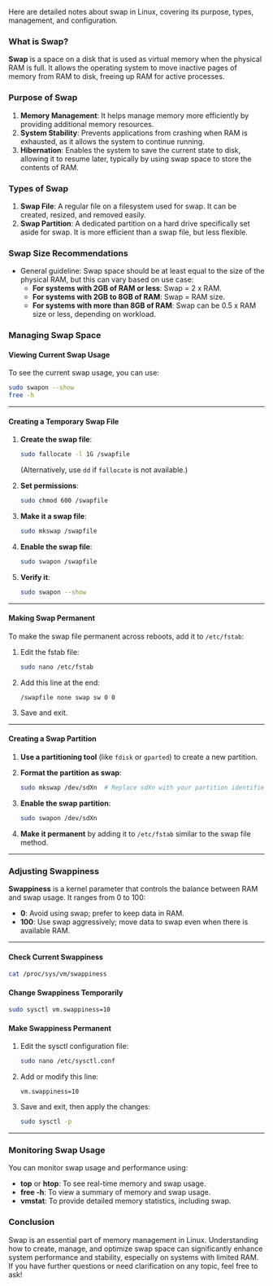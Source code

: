 Here are detailed notes about swap in Linux, covering its purpose, types, management, and configuration.

### What is Swap?

**Swap** is a space on a disk that is used as virtual memory when the physical RAM is full. It allows the operating system to move inactive pages of memory from RAM to disk, freeing up RAM for active processes. 

### Purpose of Swap

1. **Memory Management**: It helps manage memory more efficiently by providing additional memory resources.
2. **System Stability**: Prevents applications from crashing when RAM is exhausted, as it allows the system to continue running.
3. **Hibernation**: Enables the system to save the current state to disk, allowing it to resume later, typically by using swap space to store the contents of RAM.

### Types of Swap

1. **Swap File**: A regular file on a filesystem used for swap. It can be created, resized, and removed easily.
2. **Swap Partition**: A dedicated partition on a hard drive specifically set aside for swap. It is more efficient than a swap file, but less flexible.

### Swap Size Recommendations

- General guideline: Swap space should be at least equal to the size of the physical RAM, but this can vary based on use case:
  - **For systems with 2GB of RAM or less**: Swap = 2 x RAM.
  - **For systems with 2GB to 8GB of RAM**: Swap = RAM size.
  - **For systems with more than 8GB of RAM**: Swap can be 0.5 x RAM size or less, depending on workload.

### Managing Swap Space

#### Viewing Current Swap Usage

To see the current swap usage, you can use:

```bash
sudo swapon --show
free -h
```

---

#### Creating a Temporary Swap File

1. **Create the swap file**:
   ```bash
   sudo fallocate -l 1G /swapfile
   ```
   (Alternatively, use `dd` if `fallocate` is not available.)

2. **Set permissions**:
   ```bash
   sudo chmod 600 /swapfile
   ```

3. **Make it a swap file**:
   ```bash
   sudo mkswap /swapfile
   ```

4. **Enable the swap file**:
   ```bash
   sudo swapon /swapfile
   ```

5. **Verify it**:
   ```bash
   sudo swapon --show
   ```

---

#### Making Swap Permanent

To make the swap file permanent across reboots, add it to `/etc/fstab`:

1. Edit the fstab file:
   ```bash
   sudo nano /etc/fstab
   ```

2. Add this line at the end:
   ```
   /swapfile none swap sw 0 0
   ```

3. Save and exit.

---

#### Creating a Swap Partition

1. **Use a partitioning tool** (like `fdisk` or `gparted`) to create a new partition.
2. **Format the partition as swap**:
   ```bash
   sudo mkswap /dev/sdXn  # Replace sdXn with your partition identifier
   ```
3. **Enable the swap partition**:
   ```bash
   sudo swapon /dev/sdXn
   ```

4. **Make it permanent** by adding it to `/etc/fstab` similar to the swap file method.

---

### Adjusting Swappiness

**Swappiness** is a kernel parameter that controls the balance between RAM and swap usage. It ranges from 0 to 100:

- **0**: Avoid using swap; prefer to keep data in RAM.
- **100**: Use swap aggressively; move data to swap even when there is available RAM.

---

#### Check Current Swappiness

```bash
cat /proc/sys/vm/swappiness
```

#### Change Swappiness Temporarily

```bash
sudo sysctl vm.swappiness=10
```

#### Make Swappiness Permanent

1. Edit the sysctl configuration file:
   ```bash
   sudo nano /etc/sysctl.conf
   ```

2. Add or modify this line:
   ```
   vm.swappiness=10
   ```

3. Save and exit, then apply the changes:
   ```bash
   sudo sysctl -p
   ```

---

### Monitoring Swap Usage

You can monitor swap usage and performance using:

- **top** or **htop**: To see real-time memory and swap usage.
- **free -h**: To view a summary of memory and swap usage.
- **vmstat**: To provide detailed memory statistics, including swap.

### Conclusion

Swap is an essential part of memory management in Linux. Understanding how to create, manage, and optimize swap space can significantly enhance system performance and stability, especially on systems with limited RAM. If you have further questions or need clarification on any topic, feel free to ask!
